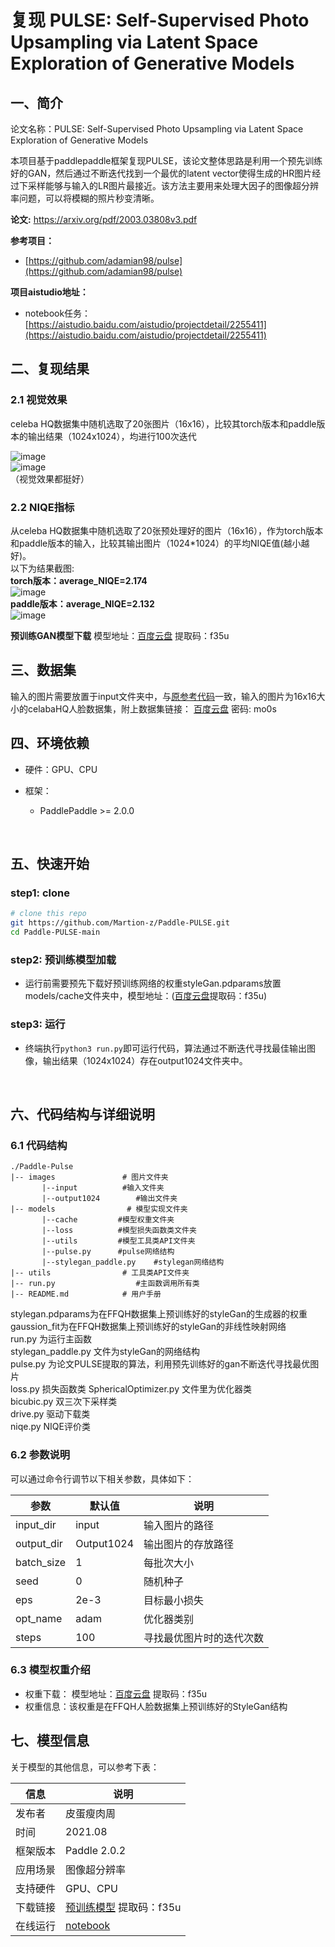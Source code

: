 # 复现  PULSE: Self-Supervised Photo Upsampling via Latent Space Exploration of Generative Models

## 一、简介

论文名称：PULSE: Self-Supervised Photo Upsampling via Latent Space Exploration of Generative Models  

本项目基于paddlepaddle框架复现PULSE，该论文整体思路是利用一个预先训练好的GAN，然后通过不断迭代找到一个最优的latent vector使得生成的HR图片经过下采样能够与输入的LR图片最接近。该方法主要用来处理大因子的图像超分辨率问题，可以将模糊的照片秒变清晰。

**论文:**  https://arxiv.org/pdf/2003.03808v3.pdf

**参考项目：**

- [https://github.com/adamian98/pulse](https://github.com/adamian98/pulse)

**项目aistudio地址：** 

- notebook任务：[https://aistudio.baidu.com/aistudio/projectdetail/2255411](https://aistudio.baidu.com/aistudio/projectdetail/2255411)

## 二、复现结果

### 2.1 视觉效果

celeba HQ数据集中随机选取了20张图片（16x16），比较其torch版本和paddle版本的输出结果（1024x1024），均进行100次迭代 
​    

![image](https://tva1.sinaimg.cn/large/008i3skNgy1gtcwqt3a1fj60ps0extah02.jpg)  
![image](https://tva1.sinaimg.cn/large/008i3skNgy1gtcwr0o65tj60pd0et75z02.jpg)  
（视觉效果都挺好）

### 2.2 NIQE指标

从celeba HQ数据集中随机选取了20张预处理好的图片（16x16），作为torch版本和paddle版本的输入，比较其输出图片（1024*1024）的平均NIQE值(越小越好)。   
以下为结果截图:   
**torch版本：average_NIQE=2.174**   
![image](https://tva1.sinaimg.cn/large/008i3skNgy1gtcwbx6ua5j60q00lltc302.jpg)   
**paddle版本：average_NIQE=2.132**   
![image](https://tva1.sinaimg.cn/large/008i3skNgy1gtcx4g6u1hj60q50nkwki02.jpg)



**预训练GAN模型下载**
模型地址：[百度云盘](https://pan.baidu.com/s/1zRvbGmt7IOMoWSmQQz-ZHA)  提取码：f35u



## 三、数据集

输入的图片需要放置于input文件夹中，与[原参考代码](https://github.com/adamian98/pulse)一致，输入的图片为16x16大小的celabaHQ人脸数据集，附上数据集链接： [百度云盘](https://pan.baidu.com/s/1wGbZ4UxPDpQj2gV_Zq37pQ)  密码: mo0s



## 四、环境依赖

- 硬件：GPU、CPU

- 框架：

  - PaddlePaddle >= 2.0.0

    ​

## 五、快速开始

### step1: clone

```bash
# clone this repo
git https://github.com/Martion-z/Paddle-PULSE.git
cd Paddle-PULSE-main
```

### step2: 预训练模型加载

- 运行前需要预先下载好预训练网络的权重styleGan.pdparams放置models/cache文件夹中，模型地址：([百度云盘](https://pan.baidu.com/s/1zRvbGmt7IOMoWSmQQz-ZHA)提取码：f35u)

### step3: 运行

- 终端执行`python3 run.py`即可运行代码，算法通过不断迭代寻找最佳输出图像，输出结果（1024x1024）存在output1024文件夹中。   

  ​

## 六、代码结构与详细说明

### 6.1 代码结构

```
./Paddle-Pulse
|-- images               # 图片文件夹
       |--input          #输入文件夹
       |--output1024		#输出文件夹
|-- models                # 模型实现文件夹
       |--cache 		#模型权重文件夹
       |--loss			#模型损失函数类文件夹
       |--utils			#模型工具类API文件夹
       |--pulse.py		#pulse网络结构
       |--stylegan_paddle.py	#stylegan网络结构
|-- utils                # 工具类API文件夹
|-- run.py					#主函数调用所有类
|-- README.md            # 用户手册                  
```

stylegan.pdparams为在FFQH数据集上预训练好的styleGan的生成器的权重   
gaussion_fit为在FFQH数据集上预训练好的styleGan的非线性映射网络  
run.py 为运行主函数   
stylegan_paddle.py 文件为styleGan的网络结构   
pulse.py 为论文PULSE提取的算法，利用预先训练好的gan不断迭代寻找最优图片   
loss.py 损失函数类
SphericalOptimizer.py 文件里为优化器类    
bicubic.py  双三次下采样类   
drive.py  驱动下载类  
niqe.py NIQE评价类

### 6.2 参数说明

可以通过命令行调节以下相关参数，具体如下：

| 参数         | 默认值        | 说明           |
| ---------- | ---------- | ------------ |
| input_dir  | input      | 输入图片的路径      |
| output_dir | Output1024 | 输出图片的存放路径    |
| batch_size | 1          | 每批次大小        |
| seed       | 0          | 随机种子         |
| eps        | 2e-3       | 目标最小损失       |
| opt_name   | adam       | 优化器类别        |
| steps      | 100        | 寻找最优图片时的迭代次数 |

### 6.3 模型权重介绍

- 权重下载：
  模型地址：[百度云盘](https://pan.baidu.com/s/1zRvbGmt7IOMoWSmQQz-ZHA)     提取码：f35u
- 权重信息：该权重是在FFQH人脸数据集上预训练好的StyleGan结构

## 七、模型信息

关于模型的其他信息，可以参考下表：

| 信息   | 说明                                       |
| ---- | ---------------------------------------- |
| 发布者  | 皮蛋瘦肉周                                    |
| 时间   | 2021.08                                  |
| 框架版本 | Paddle 2.0.2                             |
| 应用场景 | 图像超分辨率                                   |
| 支持硬件 | GPU、CPU                                  |
| 下载链接 | [预训练模型](https://pan.baidu.com/s/1zRvbGmt7IOMoWSmQQz-ZHA) 提取码：f35u |
| 在线运行 | [notebook](https://aistudio.baidu.com/aistudio/projectdetail/2255411) |


